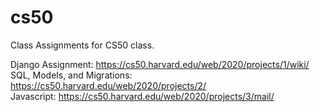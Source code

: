 # cs50

Class Assignments for CS50 class. <br>

Django Assignment:  https://cs50.harvard.edu/web/2020/projects/1/wiki/ <br>
SQL, Models, and Migrations:  https://cs50.harvard.edu/web/2020/projects/2/ <br>
Javascript: https://cs50.harvard.edu/web/2020/projects/3/mail/ <br>
